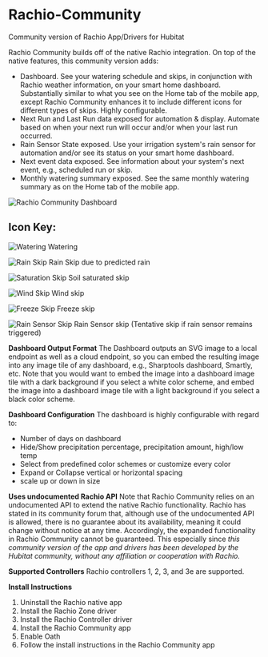 # Rachio-Community
Community version of Rachio App/Drivers for Hubitat

Rachio Community builds off of the native Rachio integration. On top of the native features, this community version adds:
* Dashboard. See your watering schedule and skips, in conjunction with Rachio weather information, on your smart home dashboard. Substantially similar to what you see on the Home tab of the mobile app, except Rachio Community enhances it to include different icons for different types of skips. Highly configurable.
* Next Run and Last Run data exposed for automation & display. Automate based on when your next run will occur and/or when your last run occurred.
* Rain Sensor State exposed. Use your irrigation system's rain sensor for automation and/or see its status on your smart home dashboard.
* Next event data exposed. See information about your system's next event, e.g., scheduled run or skip.
* Monthly watering summary exposed. See the same monthly watering summary as on the Home tab of the mobile app.

![Rachio Community Dashboard](https://raw.githubusercontent.com/lnjustin/Rachio-Community/master/Images/Dashboard.JPG)

## Icon Key:
![Watering](https://raw.githubusercontent.com/lnjustin/Rachio-Community/master/Images/water.JPG) Watering

![Rain Skip](https://raw.githubusercontent.com/lnjustin/Rachio-Community/master/Images/rain%20skip.JPG) Rain Skip due to predicted rain

![Saturation Skip](https://raw.githubusercontent.com/lnjustin/Rachio-Community/master/Images/saturation%20skip.JPG) Soil saturated skip

![Wind Skip](https://raw.githubusercontent.com/lnjustin/Rachio-Community/master/Images/Wind%20Skip.JPG) Wind skip

![Freeze Skip](https://raw.githubusercontent.com/lnjustin/Rachio-Community/master/Images/freeze%20skip.JPG) Freeze skip

![Rain Sensor Skip](https://raw.githubusercontent.com/lnjustin/Rachio-Community/master/Images/rain%20sensor%20skip.JPG) Rain Sensor skip
(Tentative skip if rain sensor remains triggered)

**Dashboard Output Format**
The Dashboard outputs an SVG image to a local endpoint as well as a cloud endpoint, so you can embed the resulting image into any image tile of any dashboard, e.g., Sharptools dashboard, Smartly, etc. Note that you would want to embed the image into a dashboard image tile with a dark background if you select a white color scheme, and embed the image into a dashboard image tile with a light background if you select a black color scheme.

**Dashboard Configuration**
The dashboard is highly configurable with regard to:
* Number of days on dashboard
* Hide/Show precipitation percentage, precipitation amount, high/low temp
* Select from predefined color schemes or customize every color
* Expand or Collapse vertical or horizontal spacing
* scale up or down in size

**Uses undocumented Rachio API**
Note that Rachio Community relies on an undocumented API to extend the native Rachio functionality. Rachio has stated in its community forum that, although use of the undocumented API is allowed, there is no guarantee about its availability, meaning it could change without notice at any time. Accordingly, the expanded functionality in Rachio Community cannot be guaranteed. This especially since *this community version of the app and drivers has been developed by the Hubitat community, without any affiliation or cooperation with Rachio.*

**Supported Controllers**
Rachio controllers 1, 2, 3, and 3e are supported.

**Install Instructions**
1. Uninstall the Rachio native app
2. Install the Rachio Zone driver
3. Install the Rachio Controller driver
4. Install the Rachio Community app
5. Enable Oath
6. Follow the install instructions in the Rachio Community app

